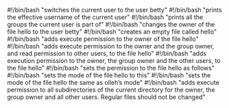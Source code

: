 #!/bin/bash
"switches the current user to the user betty"
#!/bin/bash
"prints the effective username of the current user"
#!/bin/bash
"prints all the groups the current user is part of"
#!/bin/bash
"changes the owner of the file hello to the user betty"
#!/bin/bash
"creates an empty file called hello"
#!/bin/bash
 "adds execute permission to the owner of the file hello"
#!/bin/bash
"adds execute permission to the owner and the group owner, and read permission to other users, to the file hello"
#!/bin/bash
"adds execution permission to the owner, the group owner and the other users, to the file hello"
#!/bin/bash
"sets the permission to the file hello as follows"
#!/bin/bash
"sets the mode of the file hello to this"
#!/bin/bash
"sets the mode of the file hello the same as olleh’s mode"
#!/bin/bash
"adds execute permission to all subdirectories of the current directory for the owner, the group owner and all other users. Regular files should not be changed"
